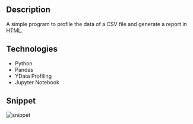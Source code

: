 ## Description
A simple program to profile the data of a CSV file and generate a report in HTML.

## Technologies
- Python
- Pandas
- YData Profiling
- Jupyter Notebook

## Snippet
![snippet](https://github.com/Lu15700/data_profiling_in_python/assets/102251361/63b7b089-a967-4914-922f-1e0fef56ecff)
